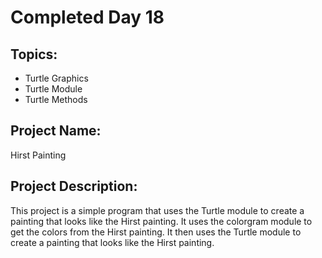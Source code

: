 # Completed Day 18

## Topics:
- Turtle Graphics
- Turtle Module
- Turtle Methods

## Project Name:
Hirst Painting

## Project Description:
This project is a simple program that uses the Turtle module to create a painting that looks like the Hirst painting. It uses the colorgram module to get the colors from the Hirst painting. It then uses the Turtle module to create a painting that looks like the Hirst painting.